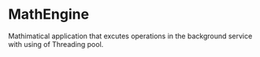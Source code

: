 # MathEngine
Mathimatical application that excutes operations in the background service with using of Threading pool.
